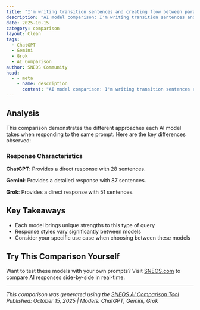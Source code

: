 ```yaml
---
title: "I'm writing transition sentences and creating flow between paragraphs. Help me: 1) End paragraphs pointing toward next idea"
description: "AI model comparison: I'm writing transition sentences and creating flow between paragraphs. Help me: 1) End paragraphs po..."
date: 2025-10-15
category: comparison
layout: Clean
tags:
  - ChatGPT
  - Gemini
  - Grok
  - AI Comparison
author: SNEOS Community
head:
  - - meta
    - name: description
      content: "AI model comparison: I'm writing transition sentences and creating flow between paragraphs. Help me: 1) End paragraphs pointing toward next i..."
---
```


<ChatComparison
  title="I'm writing transition sentences and creating flow between paragraphs. Help me: 1) End paragraphs pointing toward next idea"
  prompt="I'm writing transition sentences and creating flow between paragraphs. Help me: 1) End paragraphs pointing toward next idea"
  :responses='{"ChatGPT": "Sure! Crafting effective transition sentences is key to maintaining flow and coherence in your writing. Here are some strategies for concluding paragraphs that guide the reader toward the next idea along with examples:\n\n### 1. Summary and Extend\n**Example:**  \nIn conclusion, the significant impact of climate change on polar ice caps emphasizes the urgency for immediate action. This pressing issue is linked to broader environmental challenges, warranting an investigation into renewable energy solutions.\n\n### 2. Acknowledgment and Pivot\n**Example:**  \nWhile traditional educational systems have served us well, the rise of technology presents both challenges and opportunities. Thus, exploring innovative teaching methods becomes imperative in adapting to this changing landscape.\n\n### 3. Cause and Effect\n**Example:**  \nThe increase in urbanization has led to a surge in public transportation needs. Consequently, examining the effectiveness of current transit systems will provide insights into sustainable urban development.\n\n### 4. Question and Suggestion\n**Example:**  \nDespite the remarkable advances in AI technology, ethical considerations remain a significant concern. How can we ensure responsible use of these powerful tools? Addressing this question will lead us to explore potential regulatory frameworks.\n\n### 5. Contrast and Transition\n**Example:**  \nThough the benefits of social media cannot be overlooked, its adverse effects on mental health must also be recognized. As we navigate this duality, it is essential to consider strategies for fostering healthier online interactions.\n\n### 6. Building on Ideas\n**Example:**  \nUnderstanding the historical context of jazz music reveals its complex cultural roots. To fully appreciate its evolution, we next need to delve into the socio-political influences that shaped its progression.\n\n### 7. Foreshadowing\n**Example:**  \nThe strategies employed in the first phase of the project have laid a strong foundation. Moving forward, we will analyze the next phase, which builds upon these initial successes to tackle the remaining challenges.\n\n### 8. Link Concepts\n**Example:**  \nThe introduction of sustainable farming practices presents a viable solution to food security issues. Consequently, it is paramount to evaluate the potential economic benefits that these practices can generate for rural communities.\n\nFeel free to adapt these examples to your specific writing context or let me know if you have a specific topic or idea in mind that you\u0027d like more tailored transitions for!", "Gemini": "This is an excellent goal! Crafting effective transitions is key to a polished, readable piece of writing. Ending paragraphs in a way that points toward the next idea creates a seamless flow, making your arguments or narrative feel connected and logical.\n\nHere\u0027s a breakdown of strategies and examples to help you end paragraphs pointing toward the next idea:\n\n---\n\n### Key Principles for Forward-Looking Paragraph Endings:\n\n1.  **Summarize Briefly, Then Pivot:** Briefly reiterate the main point of the current paragraph, then introduce a concept or question that the next paragraph will explore.\n2.  **Create Anticipation:** Hint at what\u0027s coming without giving everything away.\n3.  **Establish a Link:** Explicitly or implicitly show the connection between the current idea and the next.\n4.  **Vary Your Approach:** Don\u0027t use the exact same transition style every time.\n\n---\n\n### Strategies with Examples:\n\nLet\u0027s imagine you\u0027re writing about **The Impact of Social Media on Mental Health.**\n\n**Paragraph A: *Discusses the positive aspects of social media (connection, community).*\nParagraph B: *Discusses the negative aspects of social media (comparison, anxiety).*\nParagraph C: *Offers solutions or strategies for healthy social media use.***\n\n---\n\n#### 1. The \u0022However, This Leads To...\u0022 or \u0022But What About...\u0022 (Contrast/Problem)\n\n*   **Strategy:** End by acknowledging the current paragraph\u0027s point, then introduce a contrasting idea, a potential problem, or an area that needs further exploration.\n*   **Use when:** The next paragraph introduces a counter-argument, a challenge, or a different perspective.\n\n    *   **Example (Paragraph A to B):**\n        *   *Current Paragraph A ends:* \u0022While social media undoubtedly offers platforms for connection and fosters a sense of global community, enhancing social bonds for many, its darker underbelly often goes unexamined.\u0022\n        *   *(What it does):* It summarizes the positive (\u0022connection, community\u0022) and then pivots to the negative (\u0022darker underbelly,\u0022 \u0022unexamined\u0022).\n\n    *   **Example (Another context: Historical analysis)**\n        *   *Current Paragraph ends:* \u0022The economic policies of the early 20th century successfully stabilized the national currency and boosted industrial output, laying a strong foundation for future growth.\u0022\n        *   *Transition:* \u0022However, these seemingly robust policies overlooked the growing disparities in wealth, setting the stage for significant social unrest in the decades that followed.\u0022\n\n#### 2. The \u0022Building on This...\u0022 or \u0022Moving Beyond This...\u0022 (Elaboration/Progression)\n\n*   **Strategy:** Conclude by summarizing the current point and then signal that the next paragraph will elaborate, expand, or move to a more specific or advanced aspect of that idea.\n*   **Use when:** The next paragraph deepens the analysis, provides examples, or discusses the next logical step.\n\n    *   **Example (Paragraph A to B - if B was an elaboration):**\n        *   *Current Paragraph A ends:* \u0022Ultimately, social media has transformed how we interact, creating unprecedented avenues for communication and mutual support.\u0022\n        *   *Transition:* \u0022Building on this foundation of enhanced connectivity, it\u0027s crucial to also examine the psychological toll these constant interactions can take on individuals.\u0022\n        *   *(What it does):* It affirms the current idea (\u0022connectivity\u0022) and signals a deeper dive into its consequences (\u0022psychological toll\u0022).\n\n    *   **Example (Another context: Scientific process)**\n        *   *Current Paragraph ends:* \u0022The initial experiment successfully validated the hypothesis, demonstrating a clear correlation between variable X and outcome Y.\u0022\n        *   *Transition:* \u0022Moving beyond this foundational correlation, the next crucial step involves isolating the specific biochemical mechanisms responsible for this observed effect.\u0022\n\n#### 3. The \u0022This Raises the Question of...\u0022 (Question/Problem)\n\n*   **Strategy:** End with a question or a challenge that the next paragraph will attempt to answer or address.\n*   **Use when:** The next paragraph directly responds to a query or proposes a solution to a problem just introduced.\n\n    *   **Example (Paragraph B to C):**\n        *   *Current Paragraph B ends:* \u0022The constant exposure to curated perfect lives and the pressure to present an idealized self undeniably contribute to increased anxiety and feelings of inadequacy among users.\u0022\n        *   *Transition:* \u0022Given these profound negative impacts, the critical question then becomes: how can individuals navigate social media in a way that protects their mental well-being?\u0022\n        *   *(What it does):* It consolidates the negative impact and directly poses the question that the next paragraph (solutions) will answer.\n\n    *   **Example (Another context: Business strategy)**\n        *   *Current Paragraph ends:* \u0022Despite significant investment in our new product line, market penetration remains lower than projected, suggesting a disconnect between our offerings and consumer needs.\u0022\n        *   *Transition:* \u0022This persistent challenge demands a strategic re-evaluation: what specific changes to our marketing approach are necessary to effectively reach our target audience?\u0022\n\n#### 4. The \u0022This Leads To...\u0022 or \u0022Consequently...\u0022 (Cause \u0026 Effect)\n\n*   **Strategy:** Conclude by stating a cause, then hint at the effect that will be detailed in the next paragraph.\n*   **Use when:** The next paragraph explains the direct outcome or consequence of the previous paragraph\u0027s discussion.\n\n    *   **Example (Paragraph A to B, focusing on a cause):**\n        *   *Current Paragraph A ends:* \u0022While social media platforms facilitate unprecedented levels of global interaction, the very design of these platforms, prioritizing engagement over well-being, has unintended consequences.\u0022\n        *   *Transition:* \u0022Consequently, this design often fosters environments ripe for comparison, cyberbullying, and the pervasive spread of misinformation, profoundly impacting user mental states.\u0022\n        *   *(What it does):* It identifies the \u0022design\u0022 as a cause, then signals the \u0022consequences\u0022 (which Paragraph B would elaborate on).\n\n    *   **Example (Another context: Policy analysis)**\n        *   *Current Paragraph ends:* \u0022The government\u0027s decision to deregulate the financial sector was primarily driven by a belief in stimulating economic growth through reduced oversight.\u0022\n        *   *Transition:* \u0022Predictably, this hands-off approach led to a period of aggressive, high-risk investing, ultimately culminating in a severe market collapse.\u0022\n\n#### 5. The \u0022While X is True, Y Must Also Be Considered...\u0022 (Nuance/Broader Context)\n\n*   **Strategy:** End by acknowledging the paragraph\u0027s truth, but immediately broaden the scope or introduce a new layer of complexity that the next paragraph will address.\n*   **Use when:** The next paragraph offers a more nuanced view, introduces a mitigating factor, or shifts to a wider perspective.\n\n    *   **Example (Paragraph B to C):**\n        *   *Current Paragraph B ends:* \u0022Indeed, the deluge of curated content and the constant pressure for validation on social platforms can be profoundly detrimental, fostering feelings of isolation and inadequacy.\u0022\n        *   *Transition:* \u0022Yet, recognizing these pervasive harms is only the first step; a truly effective approach requires understanding and implementing specific strategies for healthy digital engagement.\u0022\n        *   *(What it does):* It confirms the current paragraph\u0027s negative findings and immediately signals the shift to the \u0022strategies\u0022 that follow.\n\n    *   **Example (Another context: Literary analysis)**\n        *   *Current Paragraph ends:* \u0022The protagonist\u0027s internal conflict is clearly depicted through her extensive use of stream-of-consciousness narration, immersing the reader directly in her turmoil.\u0022\n        *   *Transition:* \u0022While this narrative technique effectively reveals her personal struggle, it simultaneously highlights the broader societal pressures she faces, suggesting a critique of contemporary gender roles.\u0022\n\n---\n\n### General Tips for Success:\n\n*   **Read Aloud:** This helps you catch awkward phrasing and abrupt stops.\n*   **Think Like a Reader:** Would *you* feel lost if you read this?\n*   **Identify the \u0022Bridge Word\u0022 or \u0022Bridge Idea\u0022:** What concept connects the end of paragraph 1 to the beginning of paragraph 2?\n*   **Draft and Revise:** Don\u0027t expect perfection on the first try. Often, the best transitions are crafted during the revision phase when you have a clearer sense of your overall argument.\n*   **Vary Your Sentence Structure:** Don\u0027t always start the transition with \u0022However\u0022 or \u0022Therefore.\u0022\n*   **Ensure Logical Flow:** The connection should make sense, not feel forced.\n\nBy consciously thinking about how each paragraph sets up the next, you\u0027ll dramatically improve the flow and coherence of your writing. Good luck!", "Grok": "### Crafting Effective Transition Sentences\n\nTransition sentences help guide readers smoothly from one idea to the next, creating cohesion in your writing. To end paragraphs by pointing toward the next idea, focus on signaling what\u0027s coming without fully diving into it. This builds anticipation and maintains flow. Below, I\u0027ll break it down with principles, examples, and tips tailored to your request.\n\n#### Key Principles for Ending Paragraphs\n- **Foreshadow the next topic**: Use phrases that hint at the upcoming idea, like \u0022This leads to...\u0022 or \u0022Building on this foundation...\u0022.\n- **Refer back to the current idea**: Tie the paragraph\u0027s main point to the next one, e.g., \u0022While this approach succeeds in X, it falls short in Y, which we\u0027ll explore next.\u0022\n- **Vary your language**: Avoid repetition; mix forward-looking phrases to keep the prose engaging.\n- **Keep it concise**: Aim for 1-2 sentences at the end\u2014enough to bridge, but not so much that it steals from the next paragraph.\n- **Match tone and structure**: Formal essays might use analytical teasers; narratives could use suspenseful hints.\n\n#### Examples of Transition Endings\nHere are sample paragraph endings that point ahead. I\u0027ll show a brief context for each, then the transitional close.\n\n1. **From describing a problem to proposing solutions**  \n   *Paragraph context*: Discussing the environmental impact of plastic waste.  \n   *Ending*: \u0022The sheer volume of plastic entering oceans annually\u2014over 8 million tons\u2014underscores the urgency of reform. Yet, innovative recycling technologies offer a path forward, which could dramatically reduce this footprint if scaled effectively.\u0022\n\n2. **From historical background to modern implications**  \n   *Paragraph context*: Outlining the origins of the Industrial Revolution.  \n   *Ending*: \u0022These early innovations in steam power and mechanization transformed agrarian societies into industrial powerhouses. Today, however, they remind us of the double-edged sword of progress, as we grapple with the sustainability challenges they unleashed.\u0022\n\n3. **From analysis of causes to effects**  \n   *Paragraph context*: Examining factors behind economic inequality.  \n   *Ending*: \u0022Policy decisions favoring deregulation and tax cuts for the wealthy have widened the gap between rich and poor. As a result, social mobility has stagnated, leading to broader societal tensions that demand immediate attention.\u0022\n\n4. **From one character\u0027s motivation to another\u0027s perspective** (for fiction/narrative)  \n   *Paragraph context*: Exploring a protagonist\u0027s internal conflict.  \n   *Ending*: \u0022Driven by a sense of betrayal, she vowed to uncover the truth at any cost. Little did she know, her partner\u0027s hidden agenda would soon force a confrontation that changed everything.\u0022\n\n5. **From data/evidence to broader conclusion**  \n   *Paragraph context*: Presenting statistics on climate change trends.  \n   *Ending*: \u0022Global temperatures have risen by 1.1\u00B0C since pre-industrial levels, with extreme weather events increasing by 50% over the last decade. This trajectory not only threatens ecosystems but also calls into question our current strategies for mitigation.\u0022\n\n#### Practical Tips for Your Writing\n- **Outline first**: Map your paragraphs\u0027 main ideas, then jot transition notes (e.g., \u0022Link to solutions via tech innovation\u0022).\n- **Read aloud**: Ensure the ending feels natural and propels you forward\u2014awkward phrasing disrupts flow.\n- **Revise iteratively**: Write a draft, then tweak endings to strengthen connections. Tools like Hemingway App can highlight overly complex transitions.\n- **Common pitfalls to avoid**: Don\u0027t summarize the whole essay in one transition; stay focused on the immediate next step. Also, resist cliffhangers unless your genre suits them (e.g., thrillers).\n\nIf you share a specific paragraph or topic you\u0027re working on, I can help craft a custom transition!"}' published-date="{DateTime.UtcNow:HH:mm}"
/>

## Analysis

This comparison demonstrates the different approaches each AI model takes when responding to the same prompt. Here are the key differences observed:

### Response Characteristics

**ChatGPT**: Provides a direct response with 28 sentences. 

**Gemini**: Provides a detailed response with 87 sentences. 

**Grok**: Provides a direct response with 51 sentences. 

## Key Takeaways

- Each model brings unique strengths to this type of query
- Response styles vary significantly between models
- Consider your specific use case when choosing between these models

## Try This Comparison Yourself

Want to test these models with your own prompts? Visit [SNEOS.com](https://sneos.com) to compare AI responses side-by-side in real-time.

---

*This comparison was generated using the [SNEOS AI Comparison Tool](https://sneos.com)*
*Published: October 15, 2025 | Models: ChatGPT, Gemini, Grok*
